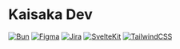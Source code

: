 # Kaisaka Dev

[![Bun](https://img.shields.io/badge/Bun-000?logo=bun&logoColor=fff)](#) [![Figma](https://img.shields.io/badge/Figma-F24E1E?logo=figma&logoColor=white)](#) [![Jira](https://img.shields.io/badge/Jira-0052CC?logo=jira&logoColor=fff)](#) [![SvelteKit](https://img.shields.io/badge/SvelteKit-%23f1413d.svg?logo=svelte&logoColor=white)](#) [![TailwindCSS](https://img.shields.io/badge/Tailwind%20CSS-%2338B2AC.svg?logo=tailwind-css&logoColor=white)](#)